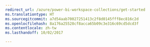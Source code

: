 ```yaml
--- 
redirect_url: /azure/power-bi-workspace-collections/get-started
ms.translationtype: HT
ms.sourcegitcommit: a7d54aab70027251413c2f8d0145fff8ec816c2d
ms.openlocfilehash: 8a176a25528cf8acca65b09c3e316c69cd5dcd3f
ms.contentlocale: zh-tw
ms.lasthandoff: 10/02/2017

---
```

